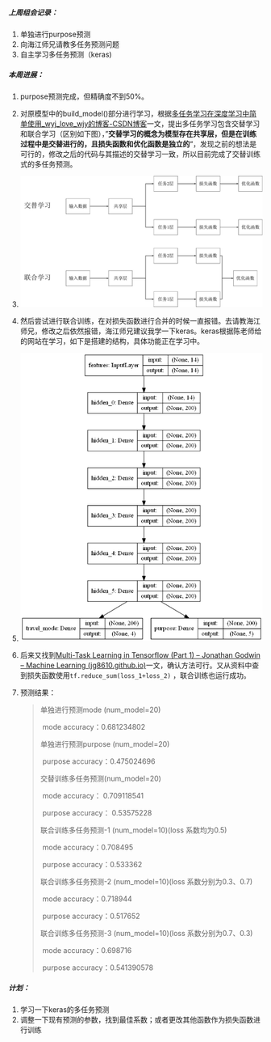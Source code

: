 ##### 上周组会记录：

1. 单独进行purpose预测
2. 向海江师兄请教多任务预测问题
3. 自主学习多任务预测（keras)

##### 本周进展：

1. purpose预测完成，但精确度不到50%。

2. 对原模型中的build_model()部分进行学习，根据[多任务学习在深度学习中简单使用_wyj_love_wjy的博客-CSDN博客](https://blog.csdn.net/wyj_love_wjy/article/details/88059472)一文，提出多任务学习包含交替学习和联合学习（区别如下图），”**交替学习的概念为模型存在共享层，但是在训练过程中是交替进行的，且损失函数和优化函数是独立的**“，发现之前的想法是可行的，修改之后的代码与其描述的交替学习一致，所以目前完成了交替训练式的多任务预测。

3. ![](summary_appendix\summary_3_picture_1.jpg)

4. 然后尝试进行联合训练，在对损失函数进行合并的时候一直报错。去请教海江师兄，修改之后依然报错，海江师兄建议我学一下keras。keras根据陈老师给的网站在学习，如下是搭建的结构，具体功能正在学习中。

5. ![](summary_appendix\summary_3_picture_2.png)

6. 后来又找到[Multi-Task Learning in Tensorflow (Part 1) – Jonathan Godwin – Machine Learning (jg8610.github.io)](https://jg8610.github.io/Multi-Task/)一文，确认方法可行。又从资料中查到损失函数使用`tf.reduce_sum(loss_1+loss_2)` ，联合训练也运行成功。

7. 预测结果：

   > 单独进行预测mode (num_model=20)
   >
   > ​	mode accuracy：0.681234802
   >
   > 单独进行预测purpose (num_model=20)
   >
   > ​	purpose accuracy：0.475024696
   >
   > 交替训练多任务预测(num_model=20)
   >
   > ​	mode accuracy： 0.709118541	
   >
   > ​	purpose accuracy： 0.53575228
   >
   > 联合训练多任务预测-1 (num_model=10)(loss 系数均为0.5)
   >
   > ​	mode accuracy：0.708495
   >
   > ​	purpose accuracy：0.533362
   >
   > 联合训练多任务预测-2 (num_model=10)(loss 系数分别为0.3、0.7)
   >
   > ​	mode accuracy：0.718944
   >
   > ​	purpose accuracy：0.517652
   >
   > 联合训练多任务预测-3 (num_model=10)(loss 系数分别为0.7、0.3)
   >
   > ​	mode accuracy：0.698716
   >
   > ​	purpose accuracy：0.541390578

##### 计划：

1. 学习一下keras的多任务预测
2. 调整一下现有预测的参数，找到最佳系数；或者更改其他函数作为损失函数进行训练
